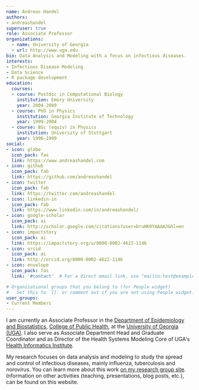 ```yaml
---
name: Andreas Handel
authors:
- andreashandel
superuser: true
role: Associate Professor
organizations:
  - name: University of Georgia 
  - url: http://www.uga.edu
bio: Data Analysis and Modeling with a focus on infectious diseases.  
interests:
- Infectious Disease Modeling
- Data Science
- R package development
education:
  courses:
  - course: Postdoc in Computational Biology
    institution: Emory University
    year: 2004-2009
  - course: PhD in Physics
    institution: Georgia Institute of Technology
    year: 1999-2004
  - course: BSc (equiv) in Physics
    institution: University of Stuttgart
    year: 1996-1999
social:
- icon: globe
  icon_pack: fas
  link: https://www.andreashandel.com
- icon: github
  icon_pack: fab
  link: https://github.com/andreashandel
- icon: twitter
  icon_pack: fab
  link: https://twitter.com/andreashandel
- icon: linkedin-in
  icon_pack: fab
  link: https://www.linkedin.com/in/andreashandel/
- icon: google-scholar
  icon_pack: ai
  link: http://scholar.google.com/citations?user=bruHK0YAAAAJ&hl=en
- icon: impactstory
  icon_pack: ai
  link: https://impactstory.org/u/0000-0002-4622-1146
- icon: orcid
  icon_pack: ai
  link: http://orcid.org/0000-0002-4622-1146
- icon: envelope
  icon_pack: fas
  link: '#contact'  # For a direct email link, use "mailto:test@example.org".

# Organizational groups that you belong to (for People widget)
#   Set this to `[]` or comment out if you are not using People widget.  
user_groups:
- Current Members
---
```


I am currently an Associate Professor in the [Department of Epidemiology and Biostatistics](http://www.publichealth.uga.edu/epibio/),
[College of Public Health](http://www.publichealth.uga.edu/), at the [University of Georgia (UGA)](http://www.uga.edu/). I also serve as Associate Department Head and Graduate Coordinator and as Director of the Health Systems Modeling Core of UGA's [Health Informatics Institute](http://hii.publichealth.uga.edu/).

My research focuses on data analysis and modeling to study the spread and control of infectious diseases, mainly influenza, tuberculosis and norovirus. You can learn more about this work [on my research group site](http://handelgroup.uga.edu/). Information on other activities (teaching, presentations, blog posts, etc.), can be found on this website. 


